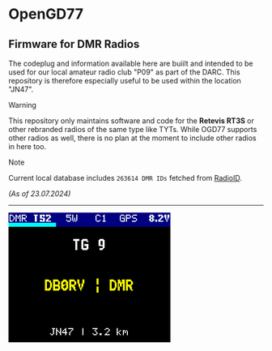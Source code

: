 # OpenGD77 
## Firmware for DMR Radios

The codeplug and information available here are buiilt and intended to be used for our local amateur radio club "P09" as part of the DARC. This repository is therefore especially useful to be used within the location "JN47".

> [!WARNING]
> This repository only maintains software and code for the **Retevis RT3S** or other rebranded radios of the same type like TYTs. While OGD77 supports other radios as well, there is no plan at the moment to include other radios in here too.



> [!NOTE]
> Current local database includes `263614 DMR IDs` fetched from [RadioID](https://radioid.net).
> 
> *(As of 23.07.2024)*

---


![SG#1](docs/SG-1.png)
